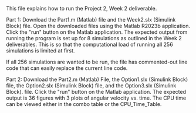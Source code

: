 This file explains how to run the Project 2, Week 2 deliverable.

Part 1: Download the Part1.m (Matlab) file and the Week2.slx (Simulink Block) file. Open the downloaded files using the Matlab R2023b application. Click the "run" button on the Matlab application. The expected output from running the program is set up for 8 simulations as outlined in the Week 2 deliverables. This is so that the computational load of running all 256 simulations is limited at first. 

If all 256 simulations are wanted to be run, the file has commented-out line code that can easily replace the current line code. 

Part 2: Download the Part2.m (Matlab) File, the Option1.slx (Simulink Block) file, the Option2.slx (Simulink Block) file, and the Option3.slx (Simulink Block).  file. Click the "run" button on the Matlab application. The expected output is 36 figures with 3 plots of angular velocity vs. time. The CPU time can be viewed either in the combo table or the CPU_Time_Table. 

